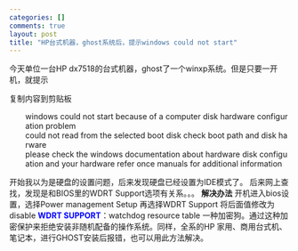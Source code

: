 ```yaml
--- 
categories: []
comments: true
layout: post
title: "HP台式机器，ghost系统后，提示windows could not start"
---
```

今天单位一台HP dx7518的台式机器，ghost了一个winxp系统。但是只要一开机，就提示
<div class="codeText">
<span class="copyCodeText" onclick="copyIdText('code_5913');" style="cursor: pointer">复制内容到剪贴板</span>
<div id="code_5913">
<ol class="dp-xml" style="border-right: 0px; border-top: 0px; margin-left: 5px; border-left: 0px; border-bottom: 0px; list-style-type: none">
<li class="alt"><span><span>windows could not start because of a computer disk hardware configuration problem    </span></span></li>
    <li><span>could not read from the selected boot disk check boot path and disk harware   </span></li>
    <li class="alt"><span>please check the windows documentation about hardware disk configuation and your hardware refer once manuals for additional information   </span></li>
</ol>
</div>
<link href="http://www.xinlogs.com/editor/fckeditor/editor/plugins/insertcode/insertcode.css" type="text/css" rel="stylesheet">
<script language="javascript" src="http://www.xinlogs.com/editor/fckeditor/editor/plugins/insertcode/excute.js" type="text/javascript"></script>
</div>
开始我以为是硬盘的设置问题，后来发现硬盘已经设置为IDE模式了。
后来网上查找，发现是和BIOS里的WDRT Support选项有关系。。。
<strong>解决办法</strong>
开机进入bios设置，选择Power management Setup 再选择WDRT Support 将后面值修改为disable
<strong><font color="#0000ff">WDRT SUPPORT</font></strong>：watchdog resource table 一种加密狗。通过这种加密保护来拒绝安装非随机配备的操作系统。同样，全系的HP 家用、商用台式机、笔记本，进行GHOST安装后报错，也可以用此方法解决。<br>
  
